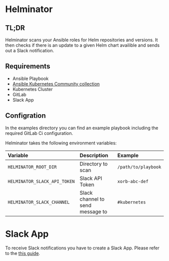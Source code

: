 # Helminator

## TL;DR

Helminator scans your Ansible roles for Helm repositories and versions.
It then checks if there is an update to a given Helm chart availible and sends out a Slack notification.

## Requirements

- Ansible Playbook
- [Ansible Kubernetes Community collection](https://github.com/ansible-collections/community.kubernetes)
- Kubernetes Cluster
- GitLab
- Slack App

## Configration

In the examples directory you can find an example playbook including the required GitLab Ci configuration.

Helminator takes the following environment variables:

|Variable|Description|Example|
|:--------|:-----------|:-------|
|`HELMINATOR_ROOT_DIR`|Directory to scan|`/path/to/playbook`|
|`HELMINATOR_SLACK_API_TOKEN`|Slack API Token|`xorb-abc-def`|
|`HELMINATOR_SLACK_CHANNEL`|Slack channel to send message to|`#kubernetes`|

# Slack App

To receive Slack notifications you have to create a Slack App. Please refer to the [this guide](https://github.com/slackapi/python-slackclient/blob/master/tutorial/01-creating-the-slack-app.md).
